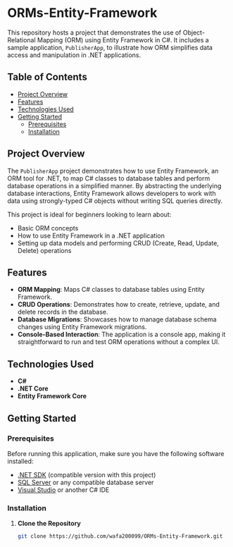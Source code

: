 # ORMs-Entity-Framework

This repository hosts a project that demonstrates the use of Object-Relational Mapping (ORM) using Entity Framework in C#. It includes a sample application, `PublisherApp`, to illustrate how ORM simplifies data access and manipulation in .NET applications.

## Table of Contents
- [Project Overview](#project-overview)
- [Features](#features)
- [Technologies Used](#technologies-used)
- [Getting Started](#getting-started)
  - [Prerequisites](#prerequisites)
  - [Installation](#installation)


## Project Overview

The `PublisherApp` project demonstrates how to use Entity Framework, an ORM tool for .NET, to map C# classes to database tables and perform database operations in a simplified manner. By abstracting the underlying database interactions, Entity Framework allows developers to work with data using strongly-typed C# objects without writing SQL queries directly.

This project is ideal for beginners looking to learn about:
- Basic ORM concepts
- How to use Entity Framework in a .NET application
- Setting up data models and performing CRUD (Create, Read, Update, Delete) operations

## Features

- **ORM Mapping**: Maps C# classes to database tables using Entity Framework.
- **CRUD Operations**: Demonstrates how to create, retrieve, update, and delete records in the database.
- **Database Migrations**: Showcases how to manage database schema changes using Entity Framework migrations.
- **Console-Based Interaction**: The application is a console app, making it straightforward to run and test ORM operations without a complex UI.

## Technologies Used

- **C#**
- **.NET Core**
- **Entity Framework Core**

## Getting Started

### Prerequisites

Before running this application, make sure you have the following software installed:

- [.NET SDK](https://dotnet.microsoft.com/download) (compatible version with this project)
- [SQL Server](https://www.microsoft.com/en-us/sql-server/sql-server-downloads) or any compatible database server
- [Visual Studio](https://visualstudio.microsoft.com/) or another C# IDE

### Installation

1. **Clone the Repository**
   ```bash
   git clone https://github.com/wafa200099/ORMs-Entity-Framework.git
